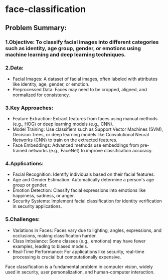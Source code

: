 # face-classification
## Problem Summary:
### 1.Objective: To classify facial images into different categories such as identity, age group, gender, or emotions using machine learning and deep learning techniques.

### 2.Data:

* Facial Images: A dataset of facial images, often labeled with attributes like identity, age, gender, or emotion.
* Preprocessed Data: Faces may need to be cropped, aligned, and normalized for consistency.
### 3.Key Approaches:

* Feature Extraction: Extract features from faces using manual methods (e.g., HOG) or deep learning models (e.g., CNN).
* Model Training: Use classifiers such as Support Vector Machines (SVM), Decision Trees, or deep learning models like Convolutional Neural Networks (CNN) to train on the extracted features.
* Face Embeddings: Advanced methods use embeddings from pre-trained networks (e.g., FaceNet) to improve classification accuracy.
### 4.Applications:

* Facial Recognition: Identify individuals based on their facial features.
* Age and Gender Estimation: Automatically determine a person's age group or gender.
* Emotion Detection: Classify facial expressions into emotions like happiness, sadness, or anger.
* Security Systems: Implement facial classification for identity verification in security applications.
### 5.Challenges:

* Variations in Faces: Faces vary due to lighting, angles, expressions, and occlusions, making classification harder.
* Class Imbalance: Some classes (e.g., emotions) may have fewer examples, leading to biased models.
* Real-Time Performance: For applications like security, real-time processing is crucial but computationally expensive.
  
Face classification is a fundamental problem in computer vision, widely used in security, user personalization, and human-computer interaction.
